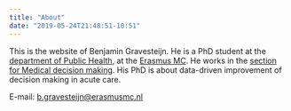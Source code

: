 ```yaml
---
title: "About"
date: "2019-05-24T21:48:51-10:51"
---
```


This is the website of Benjamin Gravesteijn. He is a PhD student at the [department of Public Health](https://www6.erasmusmc.nl/public-health/), at the [Erasmus MC](https://www6.erasmusmc.nl/). He works in the [section for Medical decision making](https://www6.erasmusmc.nl/public-health/research-education/decision-making/). His PhD is about data-driven improvement of decision making in acute care. 

E-mail: b.gravesteijn@erasmusmc.nl
